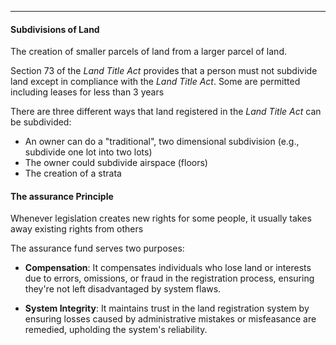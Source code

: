***
#### Subdivisions of Land
The creation of smaller parcels of land from a larger parcel of land.

Section 73 of the *Land Title Act* provides that a person must not subdivide land except in compliance with the *Land Title Act*.
Some are permitted including leases for less than 3 years

There are three different ways that land registered in the *Land Title Act* can be subdivided:
* An owner can do a "traditional", two dimensional subdivision (e.g., subdivide one lot into two lots)
* The owner could subdivide airspace (floors)
* The creation of a strata

#### The assurance Principle
Whenever legislation creates new rights for some people, it usually takes away existing rights from others

The assurance fund serves two purposes:
* **Compensation**: It compensates individuals who lose land or interests due to errors, omissions, or fraud in the registration process, ensuring they're not left disadvantaged by system flaws.
- **System Integrity**: It maintains trust in the land registration system by ensuring losses caused by administrative mistakes or misfeasance are remedied, upholding the system's reliability.
